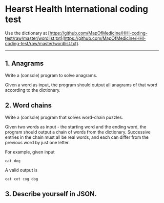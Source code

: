 # Hearst Health International coding test
Use the dictionary at [https://github.com/MapOfMedicine/HHI-coding-test/raw/master/wordlist.txt](https://github.com/MapOfMedicine/HHI-coding-test/raw/master/wordlist.txt).

----------

## 1. Anagrams
Write a (console) program to solve anagrams.  

Given a word as input, the program should output all anagrams of that word according to the dictionary.


##  2. Word chains
Write a (console) program that solves word-chain puzzles.

Given two words as input - the starting word and the ending word, the program should output a chain of words from the dictionary.  Successive entries in the chain must all be real words, and each can differ from the previous word by just one letter. 

For example, given input
    
    cat dog

A valid output is

    cat cot cog dog

## 3. Describe yourself in JSON.
